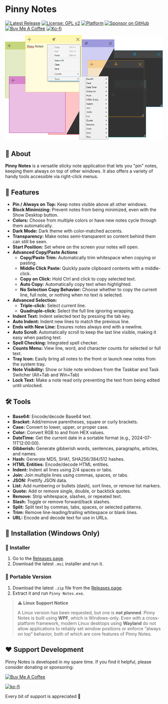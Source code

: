 # Pinny Notes

[![Latest Release](https://img.shields.io/github/v/release/63BeetleSmurf/PinnyNotes?style=flat-square)](https://github.com/63BeetleSmurf/PinnyNotes/releases)
[![License: GPL v2](https://img.shields.io/badge/License-GPL_v2-blue.svg?style=flat-square)](https://www.gnu.org/licenses/old-licenses/gpl-2.0.en.html)
[![Platform](https://img.shields.io/badge/Platform-Windows-0078D6?style=flat-square&logo=windows)](https://github.com/63BeetleSmurf/PinnyNotes)
[![Sponsor on GitHub](https://img.shields.io/badge/Sponsor-GitHub-ea4aaa?style=flat-square&logo=github)](https://github.com/sponsors/63BeetleSmurf)
[![Buy Me A Coffee](https://img.shields.io/badge/Donate-Buy%20Me%20a%20Coffee-ffdd00?style=flat-square&logo=buy-me-a-coffee)](https://www.buymeacoffee.com/63BeetleSmurf)
[![Ko-fi](https://img.shields.io/badge/Donate-Ko--fi-29abe0?style=flat-square&logo=ko-fi)](https://ko-fi.com/63BeetleSmurf)

![Pinny Notes Screenshot](assets/Screenshot.png)


## 📢 About

**Pinny Notes** is a versatile sticky note application that lets you "pin" notes, keeping them always on top of other windows. It also offers a variety of handy tools accessible via right-click menus.


## 🚀 Features

- **Pin / Always on Top:** Keep notes visible above all other windows.
- **Block Minimizing:** Prevent notes from being minimized, even with the Show Desktop button.
- **Colors:** Choose from multiple colors or have new notes cycle through them automatically.
- **Dark Mode:** Dark theme with color-matched accents.
- **Transparency:** Make notes semi-transparent so content behind them can still be seen.
- **Start Position:** Set where on the screen your notes will open.
- **Advanced Copy/Paste Actions**
  - **Copy/Paste Trim:** Automatically trim whitespace when copying or pasting.
  - **Middle Click Paste:** Quickly paste clipboard contents with a middle-click.
  - **Copy on Click:** Hold Ctrl and click to copy selected text.
  - **Auto Copy:** Automatically copy text when highlighted.
  - **No Selection Copy Behavior:** Choose whether to copy the current line, full note, or nothing when no text is selected.
- **Advanced Selection:**
  - **Triple-click:** Select current line.
  - **Quadruple-click:** Select the full line ignoring wrapping.
- **Indent Text:** Indent selected text by pressing the tab key.
- **Auto Indent:** Indent new lines to match the previous line.
- **Ends with New Line:** Ensures notes always end with a newline.
- **Auto Scroll:** Automatically scroll to keep the last line visible, making it easy when pasting text.
- **Spell Checking:** Integrated spell checker.
- **Counts Menu:** View line, word, and character counts for selected or full text.
- **Tray Icon:** Easily bring all notes to the front or launch new notes from the system tray.
- **Note Visibility:** Show or hide note windows from the Taskbar and Task Switcher (Alt+Tab and Win+Tab)
- **Lock Text:** Make a note read only preventing the text from being edited until unlocked.


## 🛠️ Tools

- **Base64:** Encode/decode Base64 text.
- **Bracket:** Add/remove parentheses, square or curly brackets.
- **Case:** Convert to lower, upper, or proper case.
- **Color:** Convert RGB to and from HEX values.
- **DateTime:** Get the current date in a sortable format (e.g., 2024-07-11T12:00:00).
- **Gibberish:** Generate gibberish words, sentences, paragraphs, articles, and names.
- **Hash:** Generate MD5, SHA1, SHA256/384/512 hashes.
- **HTML Entities:** Encode/decode HTML entities.
- **Indent:** Indent all lines using 2/4 spaces or tabs.
- **Join:** Join multiple lines using commas, spaces, or tabs.
- **JSON:** Prettify JSON data.
- **List:** Add numbering or bullets (dash), sort lines, or remove list markers.
- **Quote:** Add or remove single, double, or backtick quotes.
- **Remove:** Strip whitespace, slashes, or repeated text.
- **Slash:** Toggle or remove forward/back slashes.
- **Split:** Split text by commas, tabs, spaces, or selected patterns.
- **Trim:** Remove line-leading/trailing whitespace or blank lines.
- **URL:** Encode and decode text for use in URLs.


## 💾 Installation (Windows Only)

### 🔧 Installer

1. Go to the [Releases page](https://github.com/63BeetleSmurf/PinnyNotes/releases).
2. Download the latest `.msi` installer and run it.

### 👜 Portable Version

1. Download the latest `.zip` file from the [Releases page](https://github.com/63BeetleSmurf/PinnyNotes/releases).
2. Extract it and run `Pinny Notes.exe`.

> **⚠️ Linux Support Notice**
>
> A Linux version has been requested, but one is **not planned**. Pinny Notes is built using **WPF**, which is Windows-only. Even with a cross-platform framework, modern Linux desktops using **Wayland** do not allow applications to reliably set window positions or enforce “always on top” behavior, both of which are core features of Pinny Notes.


## ❤️ Support Development

Pinny Notes is developed in my spare time. If you find it helpful, please consider donating or sponsoring:

<a href="https://www.buymeacoffee.com/63BeetleSmurf" target="_blank"><img src="https://cdn.buymeacoffee.com/buttons/v2/default-yellow.png" alt="Buy Me A Coffee" style="height: 60px !important;width: 217px !important;" ></a>

[![ko-fi](https://ko-fi.com/img/githubbutton_sm.svg)](https://ko-fi.com/63BeetleSmurf)

Every bit of support is appreciated 🙏
